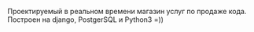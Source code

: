 Проектируемый в реальном времени магазин услуг по продаже кода.
Построен на django, PostgerSQL и Python3 =))
